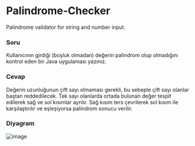 # Palindrome-Checker
Palindrome validator for string and number input.

### Soru
Kullanıcının girdiği (boşluk olmadan)  değerin palindrom olup olmadığını kontrol eden bir Java uygulaması yazınız.

### Cevap
Değerin uzunluğunun çift sayı olmaması gerekli, bu sebeple çift sayı olanlar baştan reddedilecek. Tek sayı olanlarda ortada bulunan değer tespit edilerek sağ ve sol kısımlar ayrılır. Sağ kısım ters çevrilerek sol kısım ile karşılaştırılır ve eşleşiyorsa palindrom sonucu verilir.

### Diyagram
![image](https://i.ibb.co/pyLH7GL/Diyagram.png)
